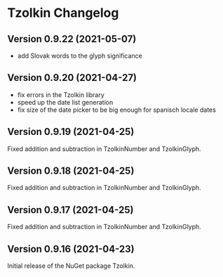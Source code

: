 # Tzolkin Changelog

## Version 0.9.22 (2021-05-07)

- add Slovak words to the glyph significance

## Version 0.9.20 (2021-04-27)

- fix errors in the Tzolkin library
- speed up the date list generation
- fix size of the date picker to be big enough for spanisch locale dates

## Version 0.9.19 (2021-04-25)

Fixed addition and subtraction in TzolkinNumber and TzolkinGlyph.

## Version 0.9.18 (2021-04-25)

Fixed addition and subtraction in TzolkinNumber and TzolkinGlyph.

## Version 0.9.17 (2021-04-25)

Fixed addition and subtraction in TzolkinNumber and TzolkinGlyph.

## Version 0.9.16 (2021-04-23)

Initial release of the NuGet package Tzolkin.
